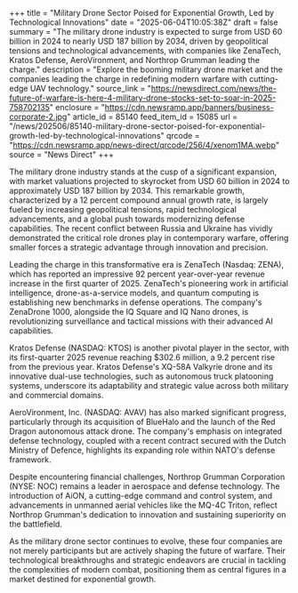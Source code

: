 +++
title = "Military Drone Sector Poised for Exponential Growth, Led by Technological Innovations"
date = "2025-06-04T10:05:38Z"
draft = false
summary = "The military drone industry is expected to surge from USD 60 billion in 2024 to nearly USD 187 billion by 2034, driven by geopolitical tensions and technological advancements, with companies like ZenaTech, Kratos Defense, AeroVironment, and Northrop Grumman leading the charge."
description = "Explore the booming military drone market and the companies leading the charge in redefining modern warfare with cutting-edge UAV technology."
source_link = "https://newsdirect.com/news/the-future-of-warfare-is-here-4-military-drone-stocks-set-to-soar-in-2025-758702135"
enclosure = "https://cdn.newsramp.app/banners/business-corporate-2.jpg"
article_id = 85140
feed_item_id = 15085
url = "/news/202506/85140-military-drone-sector-poised-for-exponential-growth-led-by-technological-innovations"
qrcode = "https://cdn.newsramp.app/news-direct/qrcode/256/4/xenom1MA.webp"
source = "News Direct"
+++

<p>The military drone industry stands at the cusp of a significant expansion, with market valuations projected to skyrocket from USD 60 billion in 2024 to approximately USD 187 billion by 2034. This remarkable growth, characterized by a 12 percent compound annual growth rate, is largely fueled by increasing geopolitical tensions, rapid technological advancements, and a global push towards modernizing defense capabilities. The recent conflict between Russia and Ukraine has vividly demonstrated the critical role drones play in contemporary warfare, offering smaller forces a strategic advantage through innovation and precision.</p><p>Leading the charge in this transformative era is ZenaTech (Nasdaq: ZENA), which has reported an impressive 92 percent year-over-year revenue increase in the first quarter of 2025. ZenaTech's pioneering work in artificial intelligence, drone-as-a-service models, and quantum computing is establishing new benchmarks in defense operations. The company's ZenaDrone 1000, alongside the IQ Square and IQ Nano drones, is revolutionizing surveillance and tactical missions with their advanced AI capabilities.</p><p>Kratos Defense (NASDAQ: KTOS) is another pivotal player in the sector, with its first-quarter 2025 revenue reaching $302.6 million, a 9.2 percent rise from the previous year. Kratos Defense's XQ-58A Valkyrie drone and its innovative dual-use technologies, such as autonomous truck platooning systems, underscore its adaptability and strategic value across both military and commercial domains.</p><p>AeroVironment, Inc. (NASDAQ: AVAV) has also marked significant progress, particularly through its acquisition of BlueHalo and the launch of the Red Dragon autonomous attack drone. The company's emphasis on integrated defense technology, coupled with a recent contract secured with the Dutch Ministry of Defence, highlights its expanding role within NATO's defense framework.</p><p>Despite encountering financial challenges, Northrop Grumman Corporation (NYSE: NOC) remains a leader in aerospace and defense technology. The introduction of AiON, a cutting-edge command and control system, and advancements in unmanned aerial vehicles like the MQ-4C Triton, reflect Northrop Grumman's dedication to innovation and sustaining superiority on the battlefield.</p><p>As the military drone sector continues to evolve, these four companies are not merely participants but are actively shaping the future of warfare. Their technological breakthroughs and strategic endeavors are crucial in tackling the complexities of modern combat, positioning them as central figures in a market destined for exponential growth.</p>